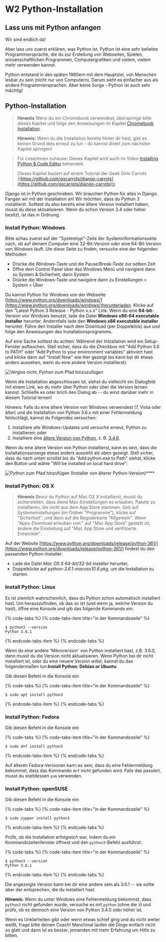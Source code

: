 # W2 Python-Installation

## Lass uns mit Python anfangen

Wir sind endlich da!

Aber lass uns zuerst erklären, was Python ist. Python ist eine sehr beliebte Programmiersprache, die du zur Erstellung von Webseiten, Spielen, wissenschaftlichen Programmen, Computergrafiken und vielem, vielem mehr verwenden kannst.

Python entstand in den späten 1980ern mit dem Hauptziel, von Menschen lesbar zu sein \(nicht nur von Computern\). Darum sieht es einfacher aus als andere Programmiersprachen. Aber keine Sorge - Python ist auch sehr mächtig!

## Python-Installation

> **Hinweis** Wenn du ein Chromebook verwendest, überspringe bitte dieses Kapitel und folge den Anweisungen im Kapitel [Chromebook Installation](chromebook_setup.md).
>
> **Hinweis:** Wenn du die Installation bereits hinter dir hast, gibt es keinen Grund dies erneut zu tun - du kannst direkt zum nächsten Kapitel springen!

> Für Leserinnen zuhause: Dieses Kapitel wird auch im Video [Installing Python & Code Editor](https://www.youtube.com/watch?v=pVTaqzKZCdA) behandelt.
>
> Dieses Kapital basiert auf einem Tutorial der Geek Girls Carrots \([https://github.com/ggcarrots/django-carrots](https://github.com/ggcarrots/django-carrots)\).

Django ist in Python geschrieben. Wir brauchen Python für alles in Django. Fangen wir mit der Installation an! Wir möchten, dass du Python 3 installierst. Solltest du also bereits eine ältere Version installiert haben, musst du diese aktualisieren. Wenn du schon Version 3.4 oder höher besitzt, ist das in Ordnung.

### **Install Python: Windows**

Bitte schau zuerst auf der "Systemtyp"-Zeile der Systeminformationsseite nach, ob auf deinem Computer eine 32-Bit-Version oder eine 64-Bit-Version von Windows läuft. Um diese Seite zu finden, versuche eine der folgenden Methoden:

* Drücke die Windows-Taste und die Pause/Break-Taste zur selben Zeit
* Öffne dein Control Panel über das Windows Menü und navigiere dann zu System & Sicherheit, dann System
* Drücke die Windows-Taste und navigiere dann zu Einstellungen &gt; System &gt; Über

Du kannst Python für Windows von der Webseite [https://www.python.org/downloads/windows/](https://www.python.org/downloads/windows/)herunterladen. Klicke auf den "Latest Python 3 Release - Python x.x.x" Link. Wenn du eine **64-bit**-Version von Windows benutzt, lade die Datei **Windows x86-64 executable installer** herunter. Andernfalls lade den **Windows x86 executable installer** herunter. Führe den Installer nach dem Download \(per Doppelklick\) aus und folge den Anweisungen des Installationsprogramms.

Auf eine Sache solltest du achten: Während der Installation wird ein Setup-Fenster auftauchen. Stell sicher, dass du die Checkbox mit "Add Python 3.6 to PATH" oder "Add Python to your environment variables" aktiviert hast und klicke dann auf "Install Now" wie hier gezeigt \(es kann bei dir etwas anders aussehen, wenn du eine andere Version installierst\):

![Vergiss nicht, Python zum Pfad hinzuzuf&#xFC;gen](https://tutorial.djangogirls.org/de/python_installation/images/python-installation-options.png)

Wenn die Installation abgeschlossen ist, siehst du vielleicht ein Dialogfeld mit einem Link, wo du mehr über Python oder über die Version lernen kannst. Schließe es oder brich den Dialog ab -- du wirst darüber mehr in diesem Tutorial lernen!

Hinweis: Falls du eine ältere Version von Windows verwendest \(7, Vista oder älter\) und die Installation von Python 3.6.x mit einer Fehlermeldung fehlschlägt, kannst du Folgendes versuchen:

1. Installiere alle Windows-Updates und versuche erneut, Python zu installieren; oder
2. Installiere eine [ältere Version von Python](https://www.python.org/downloads/windows/), z. B. [3.4.6](https://www.python.org/downloads/release/python-346/).

Wenn du eine ältere Version von Python installierst, kann es sein, dass die Installationsanzeige etwas anders aussieht als oben gezeigt. Stell sicher, dass du nach unten scrollst bis du "Add python.exe to Path" siehst, klicke den Button und wähle "Will be installed on local hard drive":

![Python zum Pfad hinzuf&#xFC;gen \(Installer von &#xE4;lterer Python-Version\)](https://tutorial.djangogirls.org/de/python_installation/images/add_python_to_windows_path.png)\*\*\*\*

### **Install Python: OS X**

> **Hinweis** Bevor du Python auf Mac OS X installierst, musst du sicherstellen, dass deine Mac-Einstellungen es erlauben, Pakete zu installieren, die nicht aus dem App Store stammen. Geh auf Systemeinstellungen \(im Ordner "Programme"\), klicke auf "Sicherheit", und dann auf die Registerkarte "Allgemein". Wenn "Apps-Download erlauben von:" auf "Mac App Store" gestellt ist, ändere die Einstellung auf "Mac App Store und verifizierte Entwickler".

Auf der Website [https://www.python.org/downloads/release/python-361/](https://www.python.org/downloads/release/python-361/) findest du den passenden Python-Installer:

* Lade die Datei _Mac OS X 64-bit/32-bit installer_ herunter,
* Doppelklicke auf _python-3.6.1-macosx10.6.pkg_, um die Installation zu starten.

### **Install Python: Linux**

Es ist ziemlich wahrscheinlich, dass du Python schon automatisch installiert hast. Um herauszufinden, ob das so ist \(und wenn ja, welche Version du hast\), öffne eine Konsole und gib das folgende Kommando ein:

{% code-tabs %}
{% code-tabs-item title="in der Kommandozeile" %}
```text
$ python3 --version
Python 3.6.1
```
{% endcode-tabs-item %}
{% endcode-tabs %}

Wenn du eine andere 'Mikroversion' von Python installiert hast, z.B. 3.6.0, dann musst du die Version nicht aktualisieren. Wenn Python bei dir nicht installiert ist, oder du eine neuere Version willst, kannst du das folgendermaßen tun:**Install Python: Debian or Ubuntu**

Gib diesen Befehl in die Konsole ein:

{% code-tabs %}
{% code-tabs-item title="in der Kommandozeile" %}
```text
$ sudo apt install python3
```
{% endcode-tabs-item %}
{% endcode-tabs %}

### **Install Python: Fedora**

Gib diesen Befehl in die Konsole ein:

{% code-tabs %}
{% code-tabs-item title="in der Kommandozeile" %}
```text
$ sudo dnf install python3
```
{% endcode-tabs-item %}
{% endcode-tabs %}

Auf älteren Fedora-Versionen kann es sein, dass du eine Fehlermeldung bekommst, dass das Kommando `dnf` nicht gefunden wird. Falls das passiert, musst du stattdessen `yum` verwenden.

### **Install Python: openSUSE**

Gib diesen Befehl in die Konsole ein:

{% code-tabs %}
{% code-tabs-item title="in der Kommandozeile" %}
```text
$ sudo zypper install python3
```
{% endcode-tabs-item %}
{% endcode-tabs %}

Prüfe, ob die Installation erfolgreich war, indem du ein Kommandozeilenfenster öffnest und den `python3`-Befehl ausführst:

{% code-tabs %}
{% code-tabs-item title="in der Kommandozeile" %}
```text
$ python3 --version
Python 3.6.1
```
{% endcode-tabs-item %}
{% endcode-tabs %}

Die angezeigte Version kann bei dir eine andere sein als 3.6.1 -- sie sollte aber der entsprechen, die du installiert hast.

**Hinweis:** Wenn du unter Windows eine Fehlermeldung bekommst, dass `python3` nicht gefunden wurde, versuche es mit `python` \(ohne die `3`\) und prüfe, ob es dennoch eine Version von Python 3.4.0 oder höher ist.

Wenn es Unklarheiten gibt oder wenn etwas schief ging und du nicht weiter weißt, frage bitte deinen Coach! Manchmal laufen die Dinge einfach nicht so glatt und dann ist es besser, jemanden mit mehr Erfahrung um Hilfe zu bitten.

